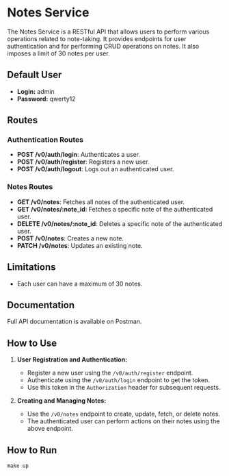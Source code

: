 # Notes Service

The Notes Service is a RESTful API that allows users to perform various operations related to note-taking. It provides endpoints for user authentication and for performing CRUD operations on notes. It also imposes a limit of 30 notes per user.

## Default User
- **Login:** admin
- **Password:** qwerty12

## Routes

### Authentication Routes
- **POST /v0/auth/login**: Authenticates a user.
- **POST /v0/auth/register**: Registers a new user.
- **POST /v0/auth/logout**: Logs out an authenticated user.

### Notes Routes
- **GET /v0/notes**: Fetches all notes of the authenticated user.
- **GET /v0/notes/:note_id**: Fetches a specific note of the authenticated user.
- **DELETE /v0/notes/:note_id**: Deletes a specific note of the authenticated user.
- **POST /v0/notes**: Creates a new note.
- **PATCH /v0/notes**: Updates an existing note.

## Limitations
- Each user can have a maximum of 30 notes.

## Documentation
Full API documentation is available on Postman.

## How to Use
1. **User Registration and Authentication:**
   - Register a new user using the `/v0/auth/register` endpoint.
   - Authenticate using the `/v0/auth/login` endpoint to get the token.
   - Use this token in the `Authorization` header for subsequent requests.

2. **Creating and Managing Notes:**
   - Use the `/v0/notes` endpoint to create, update, fetch, or delete notes.
   - The authenticated user can perform actions on their notes using the above endpoint.

## How to Run
```
make up
```